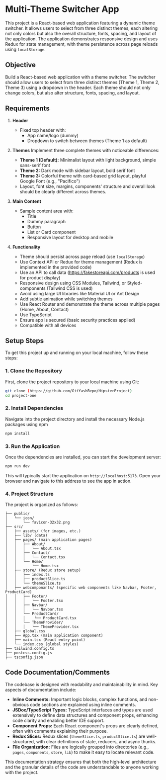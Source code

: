 # Multi-Theme Switcher App

This project is a React-based web application featuring a dynamic theme switcher. It allows users to select from three distinct themes, each altering not only colors but also the overall structure, fonts, spacing, and layout of the application. The application demonstrates responsive design and uses Redux for state management, with theme persistence across page reloads using `localStorage`.

## Objective

Build a React-based web application with a theme switcher. The switcher should allow users to select from three distinct themes (Theme 1, Theme 2, Theme 3) using a dropdown in the header. Each theme should not only change colors, but also alter structure, fonts, spacing, and layout.

## Requirements

1.  **Header**
    *   Fixed top header with:
        *   App name/logo (dummy)
        *   Dropdown to switch between themes (Theme 1 as default)

2.  **Themes**
    Implement three complete themes with noticeable differences:
    *   **Theme 1 (Default):** Minimalist layout with light background, simple sans-serif font
    *   **Theme 2:** Dark mode with sidebar layout, bold serif font
    *   **Theme 3:** Colorful theme with card-based grid layout, playful Google Font (e.g., "Pacifico")
    *   Layout, font size, margins, components' structure and overall look should be clearly different across themes.

3.  **Main Content**
    *   Sample content area with:
        *   Title
        *   Dummy paragraph
        *   Button
        *   List or Card component
        *   Responsive layout for desktop and mobile

4.  **Functionality**
    *   Theme should persist across page reload (use `localStorage`)
    *   Use Context API or Redux for theme management (Redux is implemented in the provided code)
    *   Use an API to call data (https://fakestoreapi.com/products is used for product display)
    *   Responsive design using CSS Modules, Tailwind, or Styled-components (Tailwind CSS is used)
    *   Avoid using large UI libraries like Material UI or Ant Design
    *   Add subtle animation while switching themes
    *   Use React Router and demonstrate the theme across multiple pages (Home, About, Contact)
    *   Use TypeScript
    *   Ensure app is secured (basic security practices applied)
    *   Compatible with all devices

## Setup Steps

To get this project up and running on your local machine, follow these steps:

### 1. Clone the Repository

First, clone the project repository to your local machine using Git:

```bash
git clone (https://github.com/GitYashRepo/HipsterProject)
cd project-one
```

### 2. Install Dependencies

Navigate into the project directory and install the necessary Node.js packages using npm

```bash
npm install
```

### 3. Run the Application

Once the dependencies are installed, you can start the development server:

```bash
npm run dev
```

This will typically start the application on `http://localhost:5173`. Open your browser and navigate to this address to see the app in action.

### 4. Project Structure

The project is organized as follows:

```
├── public/
│   └── icon/
│       └── favicon-32x32.png
├── src/
│   ├── assets/ (for images, etc.)
│   ├── lib/ (data)
│   ├── pages/ (main application pages)
│   │   ├── About/
│   │   │   └── About.tsx
│   │   ├── Contact/
│   │   │   └── Contact.tsx
│   │   └── Home/
│   │       └── Home.tsx
│   ├── store/ (Redux store setup)
│   │   ├── index.ts
│   │   ├── productSlice.ts
│   │   └── themeSlice.ts
│   ├── webcomponants/ (specific web components like Navbar, Footer, ProductCard)
│   │   ├── Footer/
│   │   │   └── Footer.tsx
│   │   ├── Navbar/
│   │   │   └── Navbar.tsx
│   │   └── ProductCard/
│   │   │    └── ProductCard.tsx
│   │   └── ThemeProvider/
│   │   │   └── ThemeProvider.tsx
│   ├── global.css
│   ├── App.tsx (main application component)
│   ├── main.tsx (React entry point)
│   └── index.css (global styles)
├── tailwind.config.ts
├── postcss.config.js
├── tsconfig.json
```

## Code Documentation/Comments

The codebase is designed with readability and maintainability in mind. Key aspects of documentation include:

*   **Inline Comments:** Important logic blocks, complex functions, and non-obvious code sections are explained using inline comments.
*   **JSDoc/TypeScript Types:** TypeScript interfaces and types are used extensively to define data structures and component props, enhancing code clarity and enabling better IDE support.
*   **Component Props:** Each React component's props are clearly defined, often with comments explaining their purpose.
*   **Redux Slices:** Redux slices (`themeSlice.ts`, `productSlice.ts`) are well-structured, with clear definitions of state, reducers, and async thunks.
*   **File Organization:** Files are logically grouped into directories (e.g., `pages`, `components`, `store`, `lib`) to make it easy to locate relevant code.


This documentation strategy ensures that both the high-level architecture and the granular details of the code are understandable to anyone working with the project.
